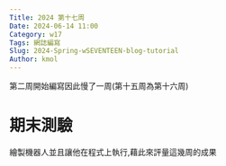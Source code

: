 ```yaml
---
Title: 2024 第十七周
Date: 2024-06-14 11:00
Category: w17
Tags: 網誌編寫
Slug: 2024-Spring-wSEVENTEEN-blog-tutorial
Author: kmol
---
```


第二周開始編寫因此慢了一周(第十五周為第十六周)

<!-- PELICAN_END_SUMMARY -->

# 期末測驗
繪製機器人並且讓他在程式上執行,藉此來評量這幾周的成果

